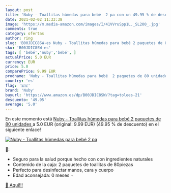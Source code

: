 ```yaml
---
layout: post
title: 'Nuby - Toallitas húmedas para bebé  2 pa con un 49.95 % de descuento'
date: 2021-02-02 11:33:38
image: 'https://m.media-amazon.com/images/I/41VVruSpp1L._SL200_.jpg'
comments: true
category: ofertas
author: ring
slug: 'B00JDIC8SW-es Nuby - Toallitas húmedas para bebé 2 paquetes de 80 unidades'
sku: 'B00JDIC8SW-es'
tags: [ 'bebé','nuby','bebé', ]
actualPrice: 5.0 EUR
currency: EUR
price: 5.0
comparePrice: 9.99 EUR
prodname: 'Nuby - Toallitas húmedas para bebé  2 paquetes de 80 unidades '
country: 'es'
flag: '🇪🇸'
brand: 'Nuby'
buyurl: 'https://www.amazon.es/dp/B00JDIC8SW/?tag=tolees-21'
descuento: '49.95'
average: '5.0'
---
```


En este momento está [Nuby - Toallitas húmedas para bebé  2 paquetes de 80 unidades ](https://www.amazon.es/dp/B00JDIC8SW/?tag=tolees-21) a 5.0 EUR (original: 9.99 EUR) (49.95 %  de descuento) en el siguiente enlace!

[![Nuby - Toallitas húmedas para bebé  2 pa](https://m.media-amazon.com/images/I/41VVruSpp1L._SL200_.jpg)](https://www.amazon.es/dp/B00JDIC8SW/?tag=tolees-21)

🔎:

- Seguro para la salud porque hecho con con ingredientes naturales
- Contenido de la caja: 2 paquetes de toallitas de 80piezas
- Perfecto para desinfectar manos, cara y cuerpo
- Edad aconsejada: 0 meses +

[🛒 Aquí!!!](https://www.amazon.es/dp/B00JDIC8SW/?tag=tolees-21)
